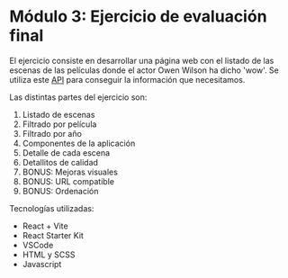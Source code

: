 # Módulo 3: Ejercicio de evaluación final

El ejercicio consiste en desarrollar una página web con el listado de las escenas de las películas donde el actor Owen Wilson ha dicho 'wow'. Se utiliza este [API](https://owen-wilson-wow-api.onrender.com/) para conseguir la información que necesitamos.

Las distintas partes del ejercicio son:
1. Listado de escenas
2. Filtrado por película
3. Filtrado por año
4. Componentes de la aplicación
5. Detalle de cada escena
6. Detallitos de calidad
7. BONUS: Mejoras visuales
8. BONUS: URL compatible
9. BONUS: Ordenación

Tecnologías utilizadas:
- React + Vite
- React Starter Kit
- VSCode
- HTML y SCSS
- Javascript

